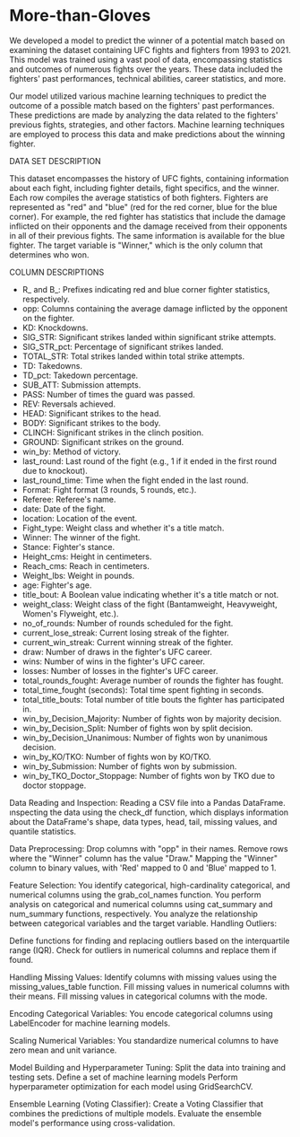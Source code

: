 # More-than-Gloves
 We developed a model to predict the winner of a potential match based on examining the dataset containing UFC fights and fighters from 1993 to 2021. This model was trained using a vast pool of data, encompassing statistics and outcomes of numerous fights over the years. These data included the fighters' past performances, technical abilities, career statistics, and more.

Our model utilized various machine learning techniques to predict the outcome of a possible match based on the fighters' past performances. These predictions are made by analyzing the data related to the fighters' previous fights, strategies, and other factors. Machine learning techniques are employed to process this data and make predictions about the winning fighter.

DATA SET DESCRIPTION

This dataset encompasses the history of UFC fights, containing information about each fight, including fighter details, fight specifics, and the winner. Each row compiles the average statistics of both fighters. Fighters are represented as "red" and "blue" (red for the red corner, blue for the blue corner). For example, the red fighter has statistics that include the damage inflicted on their opponents and the damage received from their opponents in all of their previous fights. The same information is available for the blue fighter. The target variable is "Winner," which is the only column that determines who won.

COLUMN DESCRIPTIONS

- R_ and B_: Prefixes indicating red and blue corner fighter statistics, respectively.
- opp: Columns containing the average damage inflicted by the opponent on the fighter.
- KD: Knockdowns.
- SIG_STR: Significant strikes landed within significant strike attempts.
- SIG_STR_pct: Percentage of significant strikes landed.
- TOTAL_STR: Total strikes landed within total strike attempts.
- TD: Takedowns.
- TD_pct: Takedown percentage.
- SUB_ATT: Submission attempts.
- PASS: Number of times the guard was passed.
- REV: Reversals achieved.
- HEAD: Significant strikes to the head.
- BODY: Significant strikes to the body.
- CLINCH: Significant strikes in the clinch position.
- GROUND: Significant strikes on the ground.
- win_by: Method of victory.
- last_round: Last round of the fight (e.g., 1 if it ended in the first round due to knockout).
- last_round_time: Time when the fight ended in the last round.
- Format: Fight format (3 rounds, 5 rounds, etc.).
- Referee: Referee's name.
- date: Date of the fight.
- location: Location of the event.
- Fight_type: Weight class and whether it's a title match.
- Winner: The winner of the fight.
- Stance: Fighter's stance.
- Height_cms: Height in centimeters.
- Reach_cms: Reach in centimeters.
- Weight_lbs: Weight in pounds.
- age: Fighter's age.
- title_bout: A Boolean value indicating whether it's a title match or not.
- weight_class: Weight class of the fight (Bantamweight, Heavyweight, Women's Flyweight, etc.).
- no_of_rounds: Number of rounds scheduled for the fight.
- current_lose_streak: Current losing streak of the fighter.
- current_win_streak: Current winning streak of the fighter.
- draw: Number of draws in the fighter's UFC career.
- wins: Number of wins in the fighter's UFC career.
- losses: Number of losses in the fighter's UFC career.
- total_rounds_fought: Average number of rounds the fighter has fought.
- total_time_fought (seconds): Total time spent fighting in seconds.
- total_title_bouts: Total number of title bouts the fighter has participated in.
- win_by_Decision_Majority: Number of fights won by majority decision.
- win_by_Decision_Split: Number of fights won by split decision.
- win_by_Decision_Unanimous: Number of fights won by unanimous decision.
- win_by_KO/TKO: Number of fights won by KO/TKO.
- win_by_Submission: Number of fights won by submission.
- win_by_TKO_Doctor_Stoppage: Number of fights won by TKO due to doctor stoppage.


Data Reading and Inspection:
Reading a CSV file into a Pandas DataFrame.
ınspecting the data using the check_df function, which displays information about the DataFrame's shape, data types, head, tail, missing values, and quantile statistics.

Data Preprocessing:
Drop columns with "opp" in their names.
Remove rows where the "Winner" column has the value "Draw."
Mapping the "Winner" column to binary values, with 'Red' mapped to 0 and 'Blue' mapped to 1.

Feature Selection:
You identify categorical, high-cardinality categorical, and numerical columns using the grab_col_names function.
You perform analysis on categorical and numerical columns using cat_summary and num_summary functions, respectively.
You analyze the relationship between categorical variables and the target variable.
Handling Outliers:

Define functions for finding and replacing outliers based on the interquartile range (IQR).
Check for outliers in numerical columns and replace them if found.

Handling Missing Values:
Identify columns with missing values using the missing_values_table function.
Fill missing values in numerical columns with their means.
Fill missing values in categorical columns with the mode.

Encoding Categorical Variables:
You encode categorical columns using LabelEncoder for machine learning models.

Scaling Numerical Variables:
You standardize numerical columns to have zero mean and unit variance.

Model Building and Hyperparameter Tuning:
Split the data into training and testing sets.
Define a set of machine learning models 
Perform hyperparameter optimization for each model using GridSearchCV.

Ensemble Learning (Voting Classifier):
Create a Voting Classifier that combines the predictions of multiple models.
Evaluate the ensemble model's performance using cross-validation.
